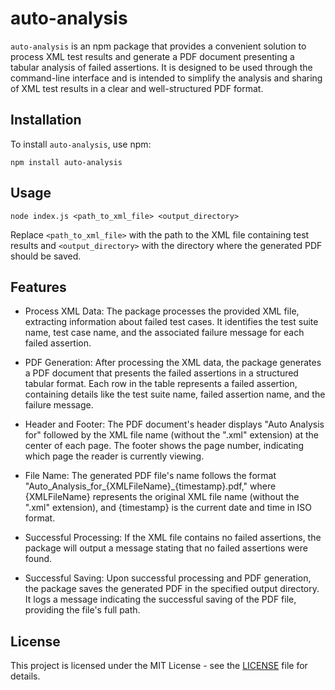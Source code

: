 # auto-analysis

`auto-analysis` is an npm package that provides a convenient solution to process XML test results and generate a PDF document presenting a tabular analysis of failed assertions. It is designed to be used through the command-line interface and is intended to simplify the analysis and sharing of XML test results in a clear and well-structured PDF format.

## Installation

To install `auto-analysis`, use npm:

```
npm install auto-analysis
```

## Usage

```
node index.js <path_to_xml_file> <output_directory>
```

Replace `<path_to_xml_file>` with the path to the XML file containing test results and `<output_directory>` with the directory where the generated PDF should be saved.

## Features

- Process XML Data: The package processes the provided XML file, extracting information about failed test cases. It identifies the test suite name, test case name, and the associated failure message for each failed assertion.

- PDF Generation: After processing the XML data, the package generates a PDF document that presents the failed assertions in a structured tabular format. Each row in the table represents a failed assertion, containing details like the test suite name, failed assertion name, and the failure message.

- Header and Footer: The PDF document's header displays "Auto Analysis for" followed by the XML file name (without the ".xml" extension) at the center of each page. The footer shows the page number, indicating which page the reader is currently viewing.

- File Name: The generated PDF file's name follows the format "Auto_Analysis_for_{XMLFileName}_{timestamp}.pdf," where {XMLFileName} represents the original XML file name (without the ".xml" extension), and {timestamp} is the current date and time in ISO format.

- Successful Processing: If the XML file contains no failed assertions, the package will output a message stating that no failed assertions were found.

- Successful Saving: Upon successful processing and PDF generation, the package saves the generated PDF in the specified output directory. It logs a message indicating the successful saving of the PDF file, providing the file's full path.

## License

This project is licensed under the MIT License - see the [LICENSE](LICENSE) file for details.
